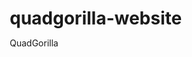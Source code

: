 # quadgorilla-website
QuadGorilla
<!DOCTYPE html>
<html lang="en">
<head>
    <meta charset="UTF-8">
    <meta name="viewport" content="width=device-width, initial-scale=1.0">
    <title>QuadGorilla - Transform Your Fitness & Life</title>
    <style>
        * {
            margin: 0;
            padding: 0;
            box-sizing: border-box;
        }

        body {
            font-family: 'Arial', sans-serif;
            background: #0a0a0a;
            color: #fff;
            overflow-x: hidden;
        }

        /* Animated gradient background */
        .hero {
            height: 100vh;
            background: linear-gradient(-45deg, #ff6b35, #f7931e, #ff6b35, #1a1a1a);
            background-size: 400% 400%;
            animation: gradientShift 15s ease infinite;
            position: relative;
            display: flex;
            align-items: center;
            justify-content: center;
            text-align: center;
        }

        @keyframes gradientShift {
            0% { background-position: 0% 50%; }
            50% { background-position: 100% 50%; }
            100% { background-position: 0% 50%; }
        }

        .hero::before {
            content: '';
            position: absolute;
            top: 0;
            left: 0;
            right: 0;
            bottom: 0;
            background: rgba(0,0,0,0.4);
        }

        .nav {
            position: fixed;
            top: 0;
            width: 100%;
            background: rgba(0,0,0,0.9);
            backdrop-filter: blur(10px);
            padding: 1rem 2rem;
            z-index: 1000;
            transition: all 0.3s ease;
        }

        .nav-content {
            display: flex;
            justify-content: space-between;
            align-items: center;
            max-width: 1200px;
            margin: 0 auto;
        }

        .logo {
            font-size: 1.8rem;
            font-weight: bold;
            background: linear-gradient(45deg, #ff6b35, #f7931e);
            -webkit-background-clip: text;
            -webkit-text-fill-color: transparent;
            background-clip: text;
        }

        .nav-links {
            display: flex;
            gap: 2rem;
            list-style: none;
        }

        .nav-links a {
            color: #fff;
            text-decoration: none;
            font-weight: 500;
            transition: color 0.3s ease;
        }

        .nav-links a:hover {
            color: #ff6b35;
        }

        .hero-content {
            position: relative;
            z-index: 2;
            max-width: 800px;
            padding: 2rem;
        }

        .hero h1 {
            font-size: 4rem;
            margin-bottom: 1rem;
            font-weight: 900;
            text-shadow: 2px 2px 4px rgba(0,0,0,0.5);
            animation: slideUp 1s ease;
        }

        .hero p {
            font-size: 1.3rem;
            margin-bottom: 2rem;
            opacity: 0.9;
            animation: slideUp 1s ease 0.2s both;
        }

        @keyframes slideUp {
            from {
                opacity: 0;
                transform: translateY(30px);
            }
            to {
                opacity: 1;
                transform: translateY(0);
            }
        }

        .cta-buttons {
            display: flex;
            gap: 1rem;
            justify-content: center;
            flex-wrap: wrap;
            animation: slideUp 1s ease 0.4s both;
        }

        .btn {
            padding: 1rem 2rem;
            border: none;
            border-radius: 50px;
            font-size: 1.1rem;
            font-weight: bold;
            cursor: pointer;
            transition: all 0.3s ease;
            text-decoration: none;
            display: inline-block;
        }

        .btn-primary {
            background: linear-gradient(45deg, #ff6b35, #f7931e);
            color: white;
            box-shadow: 0 4px 15px rgba(255, 107, 53, 0.3);
        }

        .btn-primary:hover {
            transform: translateY(-2px);
            box-shadow: 0 8px 25px rgba(255, 107, 53, 0.4);
        }

        .btn-secondary {
            background: transparent;
            color: white;
            border: 2px solid #ff6b35;
        }

        .btn-secondary:hover {
            background: #ff6b35;
            transform: translateY(-2px);
        }

        .section {
            padding: 6rem 2rem;
            max-width: 1200px;
            margin: 0 auto;
        }

        .section h2 {
            font-size: 3rem;
            margin-bottom: 3rem;
            text-align: center;
            background: linear-gradient(45deg, #ff6b35, #f7931e);
            -webkit-background-clip: text;
            -webkit-text-fill-color: transparent;
            background-clip: text;
        }

        .features-grid {
            display: grid;
            grid-template-columns: repeat(auto-fit, minmax(300px, 1fr));
            gap: 2rem;
            margin-bottom: 4rem;
        }

        .feature-card {
            background: linear-gradient(135deg, #1a1a1a, #2a2a2a);
            padding: 2rem;
            border-radius: 20px;
            border: 1px solid #333;
            transition: all 0.3s ease;
            position: relative;
            overflow: hidden;
        }

        .feature-card::before {
            content: '';
            position: absolute;
            top: 0;
            left: -100%;
            width: 100%;
            height: 100%;
            background: linear-gradient(90deg, transparent, rgba(255, 107, 53, 0.1), transparent);
            transition: left 0.5s ease;
        }

        .feature-card:hover::before {
            left: 100%;
        }

        .feature-card:hover {
            transform: translateY(-5px);
            box-shadow: 0 10px 30px rgba(255, 107, 53, 0.2);
            border-color: #ff6b35;
        }

        .feature-icon {
            font-size: 3rem;
            margin-bottom: 1rem;
            color: #ff6b35;
        }

        .feature-card h3 {
            font-size: 1.5rem;
            margin-bottom: 1rem;
            color: #fff;
        }

        .feature-card p {
            color: #ccc;
            line-height: 1.6;
        }

        .products-showcase {
            background: linear-gradient(135deg, #1a1a1a, #2a2a2a);
            padding: 4rem 2rem;
            margin: 4rem 0;
            border-radius: 20px;
        }

        .product-grid {
            display: grid;
            grid-template-columns: repeat(auto-fit, minmax(250px, 1fr));
            gap: 2rem;
            margin-top: 3rem;
        }

        .product-card {
            background: #0a0a0a;
            border-radius: 15px;
            padding: 2rem;
            text-align: center;
            border: 1px solid #333;
            transition: all 0.3s ease;
        }

        .product-card:hover {
            transform: scale(1.05);
            box-shadow: 0 15px 35px rgba(255, 107, 53, 0.3);
        }

        .product-card h3 {
            color: #ff6b35;
            margin-bottom: 1rem;
            font-size: 1.3rem;
        }

        .stats-section {
            background: linear-gradient(45deg, #ff6b35, #f7931e);
            padding: 4rem 2rem;
            margin: 4rem 0;
            text-align: center;
            color: white;
        }

        .stats-grid {
            display: grid;
            grid-template-columns: repeat(auto-fit, minmax(200px, 1fr));
            gap: 2rem;
            margin-top: 2rem;
        }

        .stat-item h3 {
            font-size: 3rem;
            font-weight: bold;
            margin-bottom: 0.5rem;
        }

        .footer {
            background: #0a0a0a;
            padding: 3rem 2rem;
            text-align: center;
            border-top: 1px solid #333;
        }

        .social-links {
            display: flex;
            justify-content: center;
            gap: 2rem;
            margin-bottom: 2rem;
        }

        .social-links a {
            color: #ff6b35;
            font-size: 1.5rem;
            transition: color 0.3s ease;
        }

        .social-links a:hover {
            color: #f7931e;
        }

        .floating-elements {
            position: absolute;
            top: 0;
            left: 0;
            width: 100%;
            height: 100%;
            pointer-events: none;
            overflow: hidden;
        }

        .floating-element {
            position: absolute;
            background: rgba(255, 107, 53, 0.1);
            border-radius: 50%;
            animation: float 6s ease-in-out infinite;
        }

        .floating-element:nth-child(1) {
            width: 80px;
            height: 80px;
            top: 20%;
            left: 10%;
            animation-delay: 0s;
        }

        .floating-element:nth-child(2) {
            width: 120px;
            height: 120px;
            top: 60%;
            right: 15%;
            animation-delay: 2s;
        }

        .floating-element:nth-child(3) {
            width: 60px;
            height: 60px;
            top: 40%;
            left: 80%;
            animation-delay: 4s;
        }

        @keyframes float {
            0%, 100% { transform: translateY(0px); }
            50% { transform: translateY(-20px); }
        }

        @media (max-width: 768px) {
            .hero h1 { font-size: 2.5rem; }
            .hero p { font-size: 1.1rem; }
            .nav-links { display: none; }
            .cta-buttons { flex-direction: column; align-items: center; }
            .section h2 { font-size: 2rem; }
            .features-grid { grid-template-columns: 1fr; }
        }

        /* Scroll animations */
        .fade-in-up {
            opacity: 0;
            transform: translateY(30px);
            transition: all 0.6s ease;
        }

        .fade-in-up.visible {
            opacity: 1;
            transform: translateY(0);
        }
    </style>
</head>
<body>
    <nav class="nav" id="navbar">
        <div class="nav-content">
            <div class="logo">🦍 QuadGorilla</div>
            <ul class="nav-links">
                <li><a href="#home">Home</a></li>
                <li><a href="#about">About</a></li>
                <li><a href="#products">Products</a></li>
                <li><a href="#training">Training</a></li>
                <li><a href="#contact">Contact</a></li>
            </ul>
        </div>
    </nav>

    <section class="hero" id="home">
        <div class="floating-elements">
            <div class="floating-element"></div>
            <div class="floating-element"></div>
            <div class="floating-element"></div>
        </div>
        <div class="hero-content">
            <h1>Transform Your Life</h1>
            <p>Fitness • Business • Lifestyle • Success</p>
            <p>From workout plans to business strategies, QuadGorilla empowers you to dominate every aspect of your life.</p>
            <div class="cta-buttons">
                <a href="#products" class="btn btn-primary">Start Your Journey</a>
                <a href="#training" class="btn btn-secondary">Personal Training</a>
            </div>
        </div>
    </section>

    <section class="section" id="about">
        <h2 class="fade-in-up">Why QuadGorilla?</h2>
        <div class="features-grid">
            <div class="feature-card fade-in-up">
                <div class="feature-icon">💪</div>
                <h3>Elite Fitness Training</h3>
                <p>Science-backed workout programs designed to maximize your physical potential. From beginner to advanced, we've got your fitness journey covered.</p>
            </div>
            <div class="feature-card fade-in-up">
                <div class="feature-icon">📚</div>
                <h3>Published Expertise</h3>
                <p>Our "Sustaining Fitness Guide" on Kindle provides proven strategies for long-term fitness success. Real knowledge, real results.</p>
            </div>
            <div class="feature-card fade-in-up">
                <div class="feature-icon">🚀</div>
                <h3>Business & Life Mastery</h3>
                <p>Beyond fitness, we teach you to build wealth, develop winning mindsets, and create the lifestyle you deserve.</p>
            </div>
            <div class="feature-card fade-in-up">
                <div class="feature-icon">🎯</div>
                <h3>Personal Training</h3>
                <p>One-on-one coaching tailored to your goals. Whether it's physical transformation or business growth, we guide you to victory.</p>
            </div>
            <div class="feature-card fade-in-up">
                <div class="feature-icon">🥤</div>
                <h3>Premium Supplements</h3>
                <p>Fuel your transformation with our carefully selected supplement line. Quality ingredients for maximum performance.</p>
            </div>
            <div class="feature-card fade-in-up">
                <div class="feature-icon">👕</div>
                <h3>Lifestyle Apparel</h3>
                <p>Coming soon! Represent the QuadGorilla mindset with our premium fitness and lifestyle clothing line.</p>
            </div>
        </div>
    </section>

    <section class="products-showcase" id="products">
        <div class="section">
            <h2>Our Arsenal</h2>
            <div class="product-grid">
                <div class="product-card fade-in-up">
                    <h3>📖 Sustaining Fitness Guide</h3>
                    <p>Available on Kindle</p>
                    <p>Your complete roadmap to lasting fitness success. Proven strategies, practical tips, and the mindset shifts that make the difference.</p>
                    <a href="#" class="btn btn-primary" style="margin-top: 1rem; font-size: 0.9rem; padding: 0.5rem 1rem;">Get on Kindle</a>
                </div>
                <div class="product-card fade-in-up">
                    <h3>💊 Performance Supplements</h3>
                    <p>Coming Soon</p>
                    <p>Premium quality supplements designed to enhance your training, recovery, and overall performance.</p>
                    <a href="#" class="btn btn-secondary" style="margin-top: 1rem; font-size: 0.9rem; padding: 0.5rem 1rem;">Notify Me</a>
                </div>
                <div class="product-card fade-in-up">
                    <h3>👕 QuadGorilla Apparel</h3>
                    <p>Coming Soon</p>
                    <p>Premium fitness and lifestyle clothing that represents the QuadGorilla mentality and aesthetic.</p>
                    <a href="#" class="btn btn-secondary" style="margin-top: 1rem; font-size: 0.9rem; padding: 0.5rem 1rem;">Pre-Order</a>
                </div>
                <div class="product-card fade-in-up">
                    <h3>🎯 Personal Training</h3>
                    <p>Available Now</p>
                    <p>One-on-one coaching for fitness transformation and business development. Limited spots available.</p>
                    <a href="#" class="btn btn-primary" style="margin-top: 1rem; font-size: 0.9rem; padding: 0.5rem 1rem;">Apply Now</a>
                </div>
            </div>
        </div>
    </section>

    <section class="stats-section">
        <h2>Join The Pack</h2>
        <div class="stats-grid">
            <div class="stat-item fade-in-up">
                <h3>10K+</h3>
                <p>Instagram Followers</p>
            </div>
            <div class="stat-item fade-in-up">
                <h3>500+</h3>
                <p>Transformations</p>
            </div>
            <div class="stat-item fade-in-up">
                <h3>1</h3>
                <p>Published Guide</p>
            </div>
            <div class="stat-item fade-in-up">
                <h3>100%</h3>
                <p>Commitment</p>
            </div>
        </div>
    </section>

    <section class="section" id="training">
        <h2 class="fade-in-up">Ready to Dominate?</h2>
        <div style="text-align: center; max-width: 600px; margin: 0 auto;">
            <p style="font-size: 1.2rem; margin-bottom: 2rem; color: #ccc;" class="fade-in-up">
                Whether you want to transform your physique, build a business empire, or master your mindset - QuadGorilla has the tools, knowledge, and community to make it happen.
            </p>
            <div class="cta-buttons fade-in-up">
                <a href="#" class="btn btn-primary">Start Training Today</a>
                <a href="https://instagram.com/quadgorilla" class="btn btn-secondary">Follow on Instagram</a>
            </div>
        </div>
    </section>

    <footer class="footer" id="contact">
        <div class="social-links">
            <a href="https://instagram.com/quadgorilla" title="Instagram">📱</a>
            <a href="#" title="Email">✉️</a>
            <a href="#" title="Kindle">📚</a>
        </div>
        <p>&copy; 2025 QuadGorilla. Dominate Your Life.</p>
        <p style="color: #666; margin-top: 1rem;">Fitness • Business • Success • Lifestyle</p>
    </footer>

    <script>
        // Smooth scrolling for navigation links
        document.querySelectorAll('a[href^="#"]').forEach(anchor => {
            anchor.addEventListener('click', function (e) {
                e.preventDefault();
                const target = document.querySelector(this.getAttribute('href'));
                if (target) {
                    target.scrollIntoView({
                        behavior: 'smooth',
                        block: 'start'
                    });
                }
            });
        });

        // Navbar background on scroll
        window.addEventListener('scroll', () => {
            const navbar = document.getElementById('navbar');
            if (window.scrollY > 100) {
                navbar.style.background = 'rgba(0,0,0,0.95)';
            } else {
                navbar.style.background = 'rgba(0,0,0,0.9)';
            }
        });

        // Fade in animation on scroll
        const observerOptions = {
            threshold: 0.1,
            rootMargin: '0px 0px -50px 0px'
        };

        const observer = new IntersectionObserver((entries) => {
            entries.forEach(entry => {
                if (entry.isIntersecting) {
                    entry.target.classList.add('visible');
                }
            });
        }, observerOptions);

        document.querySelectorAll('.fade-in-up').forEach(el => {
            observer.observe(el);
        });

        // Add some interactive elements
        document.querySelectorAll('.feature-card').forEach(card => {
            card.addEventListener('mouseenter', () => {
                card.style.transform = 'translateY(-5px) scale(1.02)';
            });
            
            card.addEventListener('mouseleave', () => {
                card.style.transform = 'translateY(0) scale(1)';
            });
        });
    </script>
</body>
</html>
